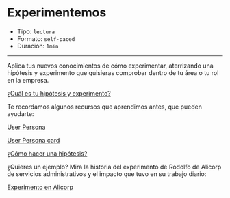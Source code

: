 # Experimentemos

* Tipo: `lectura`
* Formato: `self-paced`
* Duración: `1min`

***

Aplica tus nuevos conocimientos de cómo experimentar, aterrizando una hipótesis y experimento que quisieras comprobar dentro de tu área o tu rol en la empresa.

[¿Cuál es tu hipótesis y experimento?](https://laboratoria.typeform.com/to/QGfLUk?uid=xxxxx&email=xxxxx&name=xxxxx&cohortid=xxxxx&courseid=xxxxx&unitid=xxxxx&partid=xxxxx&fname=xxxxx)

Te recordamos algunos recursos que aprendimos antes, que pueden ayudarte:

[User Persona](https://vimeo.com/394516193)

[User Persona card](https://drive.google.com/file/d/1_9EJLHfG2cCGnGICfo8CQ-P65TzIdgan/view?usp=sharing)

[¿Cómo hacer una hipótesis?](https://vimeo.com/392091344)

¿Quieres un ejemplo? Mira la historia del experimento de Rodolfo de Alicorp de servicios administrativos y el impacto que tuvo en su trabajo diario:

[Experimento en Alicorp](https://vimeo.com/340712898)
